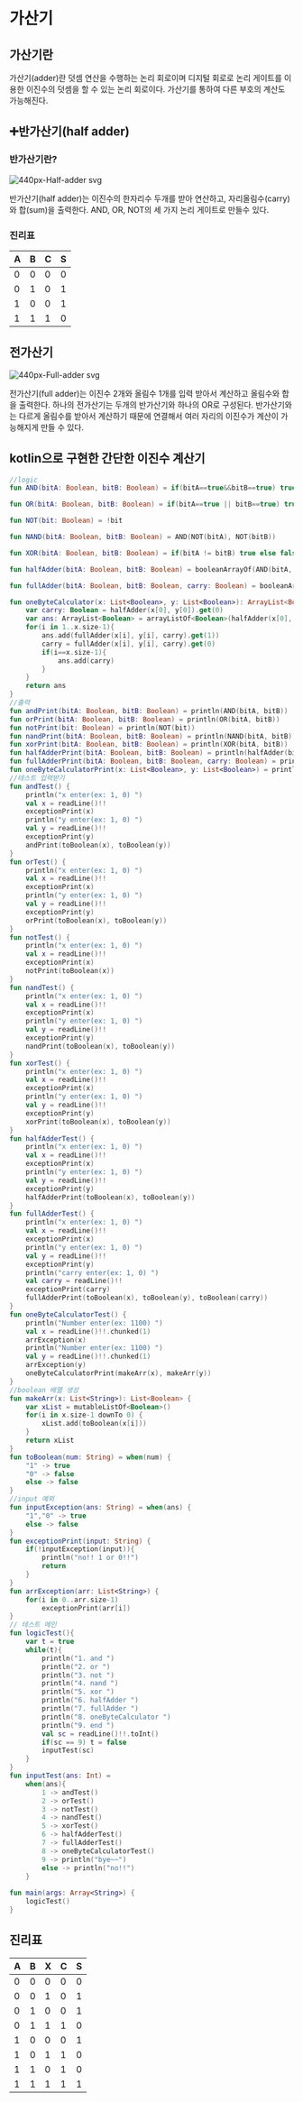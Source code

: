 # 가산기
## 가산기란
가산기(adder)란 덧셈 연산을 수행하는 논리 회로이며 디지털 회로로 논리 게이트를 이용한 이진수의 덧셈을 할 수 있는 논리 회로이다.
가산기를 통하여 다른 부호의 계산도 가능해진다.

## ➕반가산기(half adder)
### 반가산기란?
![440px-Half-adder svg](https://user-images.githubusercontent.com/79190824/148626889-4621196f-392c-44c0-a73f-79a8f27b594f.png)

반가산기(half adder)는 이진수의 한자리수 두개를 받아 연산하고, 자리올림수(carry)와 합(sum)을 출력한다.  AND, OR, NOT의 세 가지 논리 게이트로 만들수 있다.

### 진리표

| A| B|	C| S|
|--|--|--|--|
| 0| 0| 0| 0|
| 0| 1| 0| 1|
| 1| 0| 0| 1|
| 1| 1| 1| 0|

## 전가산기

![440px-Full-adder svg](https://user-images.githubusercontent.com/79190824/148626888-5ebabf27-4fca-41a7-8dbd-b24d19519cbe.png)


전가산기(full adder)는 이진수 2개와 올림수 1개를 입력 받아서 계산하고 올림수와 합을 출력한다. 하나의 전가산기는 두개의 반가산기와 하나의 OR로 구성된다.
반가산기와는 다르게 올림수를 받아서 계산하기 때문에 연결해서 여러 자리의 이진수가 계산이 가능해지게 만들 수 있다.

## kotlin으로 구현한 간단한 이진수 계산기

```kotlin
//logic
fun AND(bitA: Boolean, bitB: Boolean) = if(bitA==true&&bitB==true) true else false

fun OR(bitA: Boolean, bitB: Boolean) = if(bitA==true || bitB==true) true else false

fun NOT(bit: Boolean) = !bit

fun NAND(bitA: Boolean, bitB: Boolean) = AND(NOT(bitA), NOT(bitB))

fun XOR(bitA: Boolean, bitB: Boolean) = if(bitA != bitB) true else false

fun halfAdder(bitA: Boolean, bitB: Boolean) = booleanArrayOf(AND(bitA, bitB), XOR(bitA, bitB))

fun fullAdder(bitA: Boolean, bitB: Boolean, carry: Boolean) = booleanArrayOf(OR(halfAdder(bitA, bitB)[0], halfAdder(halfAdder(bitA, bitB)[1], carry)[0]), halfAdder(halfAdder(bitA, bitB)[1], carry)[1])

fun oneByteCalculator(x: List<Boolean>, y: List<Boolean>): ArrayList<Boolean>{
	var carry: Boolean = halfAdder(x[0], y[0]).get(0)
	var ans: ArrayList<Boolean> = arrayListOf<Boolean>(halfAdder(x[0], y[0]).get(1))
	for(i in 1..x.size-1){
		ans.add(fullAdder(x[i], y[i], carry).get(1))
		carry = fullAdder(x[i], y[i], carry).get(0)
		if(i==x.size-1){
			ans.add(carry)
		}
	}
	return ans
}
//출력
fun andPrint(bitA: Boolean, bitB: Boolean) = println(AND(bitA, bitB))
fun orPrint(bitA: Boolean, bitB: Boolean) = println(OR(bitA, bitB))
fun notPrint(bit: Boolean) = println(NOT(bit))
fun nandPrint(bitA: Boolean, bitB: Boolean) = println(NAND(bitA, bitB))
fun xorPrint(bitA: Boolean, bitB: Boolean) = println(XOR(bitA, bitB))
fun halfAdderPrint(bitA: Boolean, bitB: Boolean) = println(halfAdder(bitA, bitB))
fun fullAdderPrint(bitA: Boolean, bitB: Boolean, carry: Boolean) = println(fullAdder(bitA, bitB, carry).toString())
fun oneByteCalculatorPrint(x: List<Boolean>, y: List<Boolean>) = println(oneByteCalculator(x,y).toList())
//테스트 입력받기
fun andTest() {
	println("x enter(ex: 1, 0) ")
	val x = readLine()!!
	exceptionPrint(x)
	println("y enter(ex: 1, 0) ")
	val y = readLine()!!
	exceptionPrint(y)
	andPrint(toBoolean(x), toBoolean(y))
}
fun orTest() {
	println("x enter(ex: 1, 0) ")
	val x = readLine()!!
	exceptionPrint(x)
	println("y enter(ex: 1, 0) ")
	val y = readLine()!!
	exceptionPrint(y)
	orPrint(toBoolean(x), toBoolean(y))
}
fun notTest() {
	println("x enter(ex: 1, 0) ")
	val x = readLine()!!
	exceptionPrint(x)
	notPrint(toBoolean(x))
}
fun nandTest() {
	println("x enter(ex: 1, 0) ")
	val x = readLine()!!
	exceptionPrint(x)
	println("y enter(ex: 1, 0) ")
	val y = readLine()!!
	exceptionPrint(y)
	nandPrint(toBoolean(x), toBoolean(y))
}
fun xorTest() {
	println("x enter(ex: 1, 0) ")
	val x = readLine()!!
	exceptionPrint(x)
	println("y enter(ex: 1, 0) ")
	val y = readLine()!!
	exceptionPrint(y)
	xorPrint(toBoolean(x), toBoolean(y))
}
fun halfAdderTest() {
	println("x enter(ex: 1, 0) ")
	val x = readLine()!!
	exceptionPrint(x)
	println("y enter(ex: 1, 0) ")
	val y = readLine()!!
	exceptionPrint(y)
	halfAdderPrint(toBoolean(x), toBoolean(y))
}
fun fullAdderTest() {
	println("x enter(ex: 1, 0) ")
	val x = readLine()!!
	exceptionPrint(x)
	println("y enter(ex: 1, 0) ")
	val y = readLine()!!
	exceptionPrint(y)
	println("carry enter(ex: 1, 0) ")
	val carry = readLine()!!
	exceptionPrint(carry)
	fullAdderPrint(toBoolean(x), toBoolean(y), toBoolean(carry))
}
fun oneByteCalculatorTest()	{
	println("Number enter(ex: 1100) ")
	val x = readLine()!!.chunked(1)
	arrException(x)
	println("Number enter(ex: 1100) ")
	val y = readLine()!!.chunked(1)
	arrException(y)
	oneByteCalculatorPrint(makeArr(x), makeArr(y))
}
//boolean 배열 생성
fun makeArr(x: List<String>): List<Boolean> {
	var xList = mutableListOf<Boolean>()
	for(i in x.size-1 downTo 0) {
		xList.add(toBoolean(x[i]))
	}
	return xList
}
fun toBoolean(num: String) = when(num) {
	"1" -> true
	"0" -> false
	else -> false
}
//input 예외
fun inputException(ans: String) = when(ans) {
	"1","0" -> true
	else -> false
}
fun exceptionPrint(input: String) {
	if(!inputException(input)){
		println("no!! 1 or 0!!")
		return
	} 
}
fun arrException(arr: List<String>) {
	for(i in 0..arr.size-1)
		exceptionPrint(arr[i])
}
// 테스트 메인
fun logicTest(){
	var t = true
	while(t){
		println("1. and ")
		println("2. or ")
		println("3. not ")
		println("4. nand ")
		println("5. xor ")
		println("6. halfAdder ")
		println("7. fullAdder ")
		println("8. oneByteCalculator ")
		println("9. end ")
		val sc = readLine()!!.toInt()
		if(sc == 9) t = false
		inputTest(sc)
	}
}
fun inputTest(ans: Int) =
	when(ans){
		1 -> andTest()
		2 -> orTest()
		3 -> notTest()
		4 -> nandTest()
		5 -> xorTest()
		6 -> halfAdderTest()
		7 -> fullAdderTest()
		8 -> oneByteCalculatorTest()
		9 -> println("bye~~")
		else -> println("no!!")
	}
		
fun main(args: Array<String>) {
	logicTest()
}
```

## 진리표


|A |B |X |C |S |
|--|--|--|--|--|
|0 |0 |0 |0 |0 |
|0 |0 |1 |0 |1 |
|0 |1 |0 |0 |1 |
|0 |1 |1 |1 |0 |
|1 |0 |0 |0 |1 |
|1 |0 |1 |1 |0 |
|1 |1 |0 |1 |0 |
|1 |1 |1 |1 |1 |

